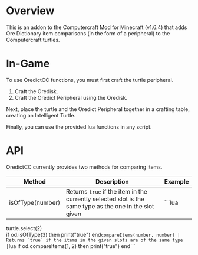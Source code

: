 Overview
=========
This is an addon to the Computercraft Mod for Minecraft (v1.6.4) that adds Ore Dictionary item comparisons (in the form of a peripheral) to the Computercraft turtles.
  
  
In-Game
=======
To use OredictCC functions, you must first craft the turtle peripheral.  
1. Craft the Oredisk.  
2. Craft the Oredict Peripheral using the Oredisk.  
  
Next, place the turtle and the Oredict Peripheral together in a crafting table, creating an Intelligent Turtle.  
  
Finally, you can use the provided lua functions in any script.  
 
API
===
OredictCC currently provides two methods for comparing items.

Method | Description | Example
------------- | ------------- | -------------
isOfType(number) | Returns `true` if the item in the currently selected slot is the same type as the one in the slot given | ```lua
turtle.select(2)  
if od.isOfType(3) then 
  print("true")
end```
compareItems(number, number) | Returns `true` if the items in the given slots are of the same type | ```lua
if od.compareItems(1, 2) then
  print("true")
end```
